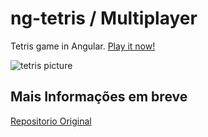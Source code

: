 # ng-tetris / Multiplayer

Tetris game in Angular. [Play it now!](http://tetris-pvp.web.app/)

![tetris picture](https://firebasestorage.googleapis.com/v0/b/projetos-p.appspot.com/o/Captura%20de%20Tela%20(1).png?alt=media&token=9534f9d7-2ea6-4c37-9343-cce0cb02b979)

## Mais Informações em breve

[Repositorio Original](https://github.com/melcor76/ng-tetris)
